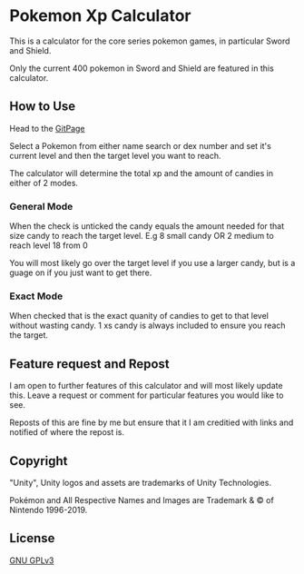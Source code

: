# Pokemon Xp Calculator
This is a calculator for the core series pokemon games,
in particular Sword and Shield.

Only the current 400 pokemon in Sword and Shield are 
featured in this calculator.

## How to Use
Head to the [GitPage](https://cazaman11.github.io/PokemonXpCalculator/)

Select a Pokemon from either name search or dex number
and set it's current level and then the target level 
you want to reach.

The calculator will determine the total xp and the 
amount of candies in either of 2 modes.

### General Mode
When the check is unticked the candy equals the amount
needed for that size candy to reach the target level.
E.g 8 small candy OR 2 medium to reach level 18 from 0

You will most likely go over the target level if you use
a larger candy, but is a guage on if you just want to get
there.

### Exact Mode
When checked that is the exact quanity of candies to get
to that level without wasting candy. 1 xs candy is always
included to ensure you reach the target.

## Feature request and Repost
I am open to further features of this calculator and will 
most likely update this. Leave a request or comment for 
particular features you would like to see.

Reposts of this are fine by me but ensure that it I am
creditied with links and notified of where the repost is.

## Copyright
"Unity", Unity logos and assets are trademarks of Unity 
Technologies.

Pokémon and All Respective Names and Images are Trademark
 & © of Nintendo 1996-2019.

## License
[GNU GPLv3](https://choosealicense.com/licenses/gpl-3.0/)

